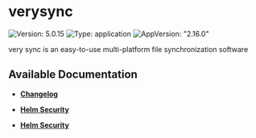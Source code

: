 # verysync

![Version: 5.0.15](https://img.shields.io/badge/Version-5.0.15-informational?style=flat-square) ![Type: application](https://img.shields.io/badge/Type-application-informational?style=flat-square) ![AppVersion: "2.16.0"](https://img.shields.io/badge/AppVersion-"2.16.0"-informational?style=flat-square)

very sync is an easy-to-use multi-platform file synchronization software

## Available Documentation

- [**Changelog**](CHANGELOG)

- [**Helm Security**](container-security)

- [**Helm Security**](helm-security)

